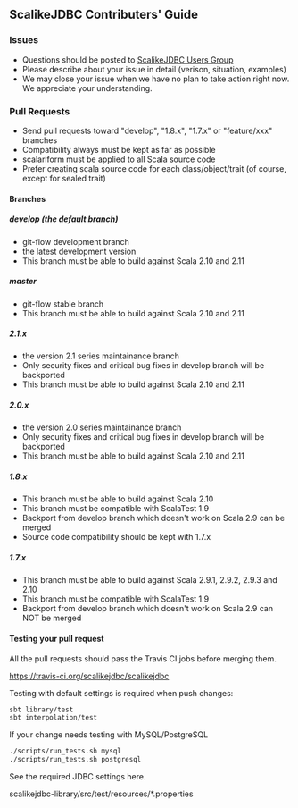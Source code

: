 ## ScalikeJDBC Contributers' Guide

### Issues

- Questions should be posted to [ScalikeJDBC Users Group](https://groups.google.com/forum/#!forum/scalikejdbc-users-group)
- Please describe about your issue in detail (verison, situation, examples)
- We may close your issue when we have no plan to take action right now. We appreciate your understanding.

### Pull Requests

- Send pull requests toward "develop", "1.8.x", "1.7.x" or "feature/xxx" branches
- Compatibility always must be kept as far as possible 
- scalariform must be applied to all Scala source code
- Prefer creating scala source code for each class/object/trait (of course, except for sealed trait)

#### Branches

##### develop (the default branch)

- git-flow development branch
- the latest development version
- This branch must be able to build against Scala 2.10 and 2.11

##### master

- git-flow stable branch
- This branch must be able to build against Scala 2.10 and 2.11

##### 2.1.x

- the version 2.1 series maintainance branch
- Only security fixes and critical bug fixes in develop branch will be backported
- This branch must be able to build against Scala 2.10 and 2.11

##### 2.0.x

- the version 2.0 series maintainance branch
- Only security fixes and critical bug fixes in develop branch will be backported
- This branch must be able to build against Scala 2.10 and 2.11

##### 1.8.x

- This branch must be able to build against Scala 2.10 
- This branch must be compatible with ScalaTest 1.9
- Backport from develop branch which doesn't work on Scala 2.9 can be merged
- Source code compatibility should be kept with 1.7.x

##### 1.7.x

- This branch must be able to build against Scala 2.9.1, 2.9.2, 2.9.3 and 2.10
- This branch must be compatible with ScalaTest 1.9
- Backport from develop branch which doesn't work on Scala 2.9 can NOT be merged

#### Testing your pull request

All the pull requests should pass the Travis CI jobs before merging them.

https://travis-ci.org/scalikejdbc/scalikejdbc

Testing with default settings is required when push changes:

```sh
sbt library/test
sbt interpolation/test
```

If your change needs testing with MySQL/PostgreSQL

```sh
./scripts/run_tests.sh mysql
./scripts/run_tests.sh postgresql
```

See the required JDBC settings here.

scalikejdbc-library/src/test/resources/*.properties

